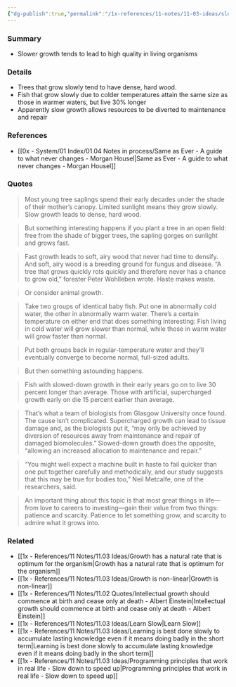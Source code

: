 ```yaml
---
{"dg-publish":true,"permalink":"/1x-references/11-notes/11-03-ideas/slow-growth-leads-to-high-quality/","title":"Slow growth leads to high quality","created":"2025-07-05T21:55:45.795+03:00","updated":"2025-07-06T14:32:27.277+03:00"}
---
```



### Summary
- Slower growth tends to lead to high quality in living organisms

### Details
- Trees that grow slowly tend to have dense, hard wood.
- Fish that grow slowly due to colder temperatures attain the same size as those in warmer waters, but live 30% longer
- Apparently slow growth allows resources to be diverted to maintenance and repair

### References
- [[0x - System/01 Index/01.04 Notes in process/Same as Ever - A guide to what never changes - Morgan Housel\|Same as Ever - A guide to what never changes - Morgan Housel]]

### Quotes
> Most young tree saplings spend their early decades under the shade of their mother’s canopy. Limited sunlight means they grow slowly. Slow growth leads to dense, hard wood.

> But something interesting happens if you plant a tree in an open field: free from the shade of bigger trees, the sapling gorges on sunlight and grows fast.

> Fast growth leads to soft, airy wood that never had time to densify. And soft, airy wood is a breeding ground for fungus and disease. “A tree that grows quickly rots quickly and therefore never has a chance to grow old,” forester Peter Wohlleben wrote. Haste makes waste.

> Or consider animal growth.

> Take two groups of identical baby fish. Put one in abnormally cold water, the other in abnormally warm water. There’s a certain temperature on either end that does something interesting: Fish living in cold water will grow slower than normal, while those in warm water will grow faster than normal.

> Put both groups back in regular-temperature water and they’ll eventually converge to become normal, full-sized adults.

> But then something astounding happens.

> Fish with slowed-down growth in their early years go on to live 30 percent longer than average. Those with artificial, supercharged growth early on die 15 percent earlier than average.

> That’s what a team of biologists from Glasgow University once found.
> The cause isn’t complicated. Supercharged growth can lead to tissue damage and, as the biologists put it, “may only be achieved by diversion of resources away from maintenance and repair of damaged biomolecules.” Slowed-down growth does the opposite, “allowing an increased allocation to maintenance and repair.”

> “You might well expect a machine built in haste to fail quicker than one put together carefully and methodically, and our study suggests that this may be true for bodies too,” Neil Metcalfe, one of the researchers, said.

> An important thing about this topic is that most great things in life—from love to careers to investing—gain their value from two things: patience and scarcity. Patience to let something grow, and scarcity to admire what it grows into.


### Related
- [[1x - References/11 Notes/11.03 Ideas/Growth has a natural rate that is optimum for the organism\|Growth has a natural rate that is optimum for the organism]]
- [[1x - References/11 Notes/11.03 Ideas/Growth is non-linear\|Growth is non-linear]]
- [[1x - References/11 Notes/11.02 Quotes/Intellectual growth should commence at birth and cease only at death - Albert Einstein\|Intellectual growth should commence at birth and cease only at death - Albert Einstein]]
- [[1x - References/11 Notes/11.03 Ideas/Learn Slow\|Learn Slow]]
- [[1x - References/11 Notes/11.03 Ideas/Learning is best done slowly to accumulate lasting knowledge even if it means doing badly in the short term\|Learning is best done slowly to accumulate lasting knowledge even if it means doing badly in the short term]]
- [[1x - References/11 Notes/11.03 Ideas/Programming principles that work in real life - Slow down to speed up\|Programming principles that work in real life - Slow down to speed up]]